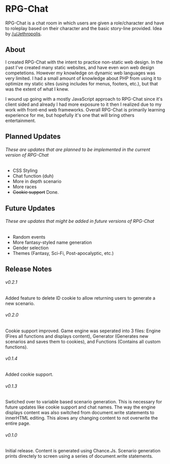 # RPG-Chat
RPG-Chat is a chat room in which users are given a role/character and have to roleplay based on their character and the basic story-line provided. Idea by [/u/Jethropolis](http://www.reddit.com/r/ideas/comments/2ywnj1/roleplaying_chatroom_idea/ "Original Reddit Post").

## About

I created RPG-Chat with the intent to practice non-static web design. In the past I've created many static websites, and have even won web design competetions. 
However my knowledge on dynamic web languages was very limited. I had a small amount of knowledge about PHP from using it to optimize my static sites (using includes 
for menus, footers, etc.), but that was the extent of what I knew. 

I wound up going with a mostly JavaScript approach to RPG-Chat since it's client sided and already I had more exposure to it then I realized due to my work with 
front-end web frameworks. Overall RPG-Chat is primarily learning experience for me, but hopefully it's one that will bring others entertainment.

## Planned Updates 
###### These are updates that are planned to be implemented in the current version of RPG-Chat  

* CSS Styling
* Chat function (duh)
* More in depth scenario
* More races
* ~~Cookie support~~ Done.

## Future Updates
###### These are updates that might be added in future versions of RPG-Chat

* Random events
* More fantasy-styled name generation
* Gender selection
* Themes (Fantasy, Sci-Fi, Post-apocalyptic, etc.)

## Release Notes
###### v0.2.1
Added feature to delete ID cookie to allow returning users to generate a new scenario.
###### v0.2.0
Cookie support improved. Game engine was seperated into 3 files: Engine (Fires all functions and displays content), Generator (Generates new scenarios and saves them to 
cookies), and Functions (Contains all custom functions).
###### v0.1.4
Added cookie support.
###### v0.1.3
Swtiched over to variable based scenario generation. This is necessary for future updates like cookie support and chat names. The way the engine displays content
was also switched from document.write statements to innerHTML editing. This alows any changing content to not overwrite the entire page.
###### v0.1.0
Initial release. Content is generated using Chance.Js. Scenario generation prints directely to screen using a series of document.write statements.

